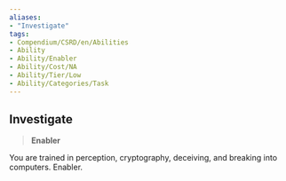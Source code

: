 ```yaml
---
aliases:
- "Investigate"
tags:
- Compendium/CSRD/en/Abilities
- Ability
- Ability/Enabler
- Ability/Cost/NA
- Ability/Tier/Low
- Ability/Categories/Task
---
```


  
## Investigate  
>**Enabler**
  
You are trained in perception, cryptography, deceiving, and breaking into computers. Enabler.